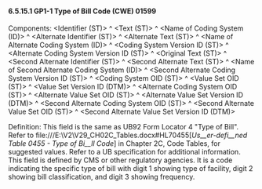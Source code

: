 #### 6.5.15.1 GP1-1 Type of Bill Code (CWE) 01599

Components: &lt;Identifier (ST)> ^ &lt;Text (ST)> ^ &lt;Name of Coding System (ID)> ^ &lt;Alternate Identifier (ST)> ^ &lt;Alternate Text (ST)> ^ &lt;Name of Alternate Coding System (ID)> ^ &lt;Coding System Version ID (ST)> ^ &lt;Alternate Coding System Version ID (ST)> ^ &lt;Original Text (ST)> ^ &lt;Second Alternate Identifier (ST)> ^ &lt;Second Alternate Text (ST)> ^ &lt;Name of Second Alternate Coding System (ID)> ^ &lt;Second Alternate Coding System Version ID (ST)> ^ &lt;Coding System OID (ST)> ^ &lt;Value Set OID (ST)> ^ &lt;Value Set Version ID (DTM)> ^ &lt;Alternate Coding System OID (ST)> ^ &lt;Alternate Value Set OID (ST)> ^ &lt;Alternate Value Set Version ID (DTM)> ^ &lt;Second Alternate Coding System OID (ST)> ^ &lt;Second Alternate Value Set OID (ST)> ^ &lt;Second Alternate Value Set Version ID (DTM)>

Definition: This field is the same as UB92 Form Locator 4 "Type of Bill". Refer to file:///E:\V2\V29_CH02C_Tables.docx#HL70455[_Us__er-defi__ned Table_ _0455 - Type_ _of Bi__ll Code_] in Chapter 2C, Code Tables, for suggested values. Refer to a UB specification for additional information. This field is defined by CMS or other regulatory agencies. It is a code indicating the specific type of bill with digit 1 showing type of facility, digit 2 showing bill classification, and digit 3 showing frequency.

